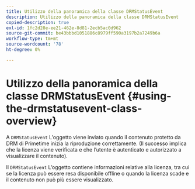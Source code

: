 ```yaml
---
title: Utilizzo della panoramica della classe DRMStatusEvent
description: Utilizzo della panoramica della classe DRMStatusEvent
copied-description: true
exl-id: 1fc2d28e-ee21-462e-8d81-2ecb5ac0d962
source-git-commit: be43bbbd1051886c8979ff590a3197b2a7249b6a
workflow-type: tm+mt
source-wordcount: '78'
ht-degree: 0%

---
```


# Utilizzo della panoramica della classe DRMStatusEvent {#using-the-drmstatusevent-class-overview}

A `DRMStatusEvent` L&#39;oggetto viene inviato quando il contenuto protetto da DRM di Primetime inizia la riproduzione correttamente. (Il successo implica che la licenza viene verificata e che l’utente è autenticato e autorizzato a visualizzare il contenuto).

Il `DRMStatusEvent` L’oggetto contiene informazioni relative alla licenza, tra cui se la licenza può essere resa disponibile offline o quando la licenza scade e il contenuto non può più essere visualizzato.
